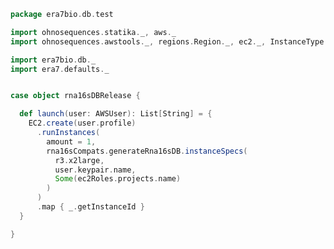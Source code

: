 
```scala
package era7bio.db.test

import ohnosequences.statika._, aws._
import ohnosequences.awstools._, regions.Region._, ec2._, InstanceType._, autoscaling._, s3._

import era7bio.db._
import era7.defaults._


case object rna16sDBRelease {

  def launch(user: AWSUser): List[String] = {
    EC2.create(user.profile)
      .runInstances(
        amount = 1,
        rna16sCompats.generateRna16sDB.instanceSpecs(
          r3.x2large,
          user.keypair.name,
          Some(ec2Roles.projects.name)
        )
      )
      .map { _.getInstanceId }
  }

}

```




[main/scala/rna16s.scala]: ../../main/scala/rna16s.scala.md
[test/scala/compats.scala]: compats.scala.md
[test/scala/Dbrna16s.scala]: Dbrna16s.scala.md
[test/scala/runBundles.scala]: runBundles.scala.md